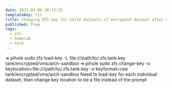 ```yaml
---
date: 2023-04-08 20:12:22
templateKey: til
title: Changing ZFS key for child datasets of encrypted dataset after migration
published: True
tags:
  - zfs
  - homelab
  - tech
---
```


➜ pihole sudo zfs load-key -L file:///path/to/.zfs.tank.key tank/encrypted/vms/arch-sandbox
➜ pihole sudo zfs change-key -o keylocation=file:///path/to/.zfs.tank.key -o keyformat=raw tank/encrypted/vms/arch-sandbox
Need to load-key for each individual dataset, then change key location to be a file instead of the prompt
